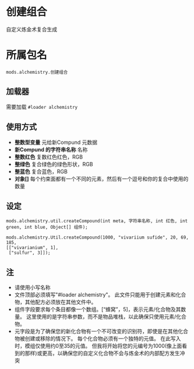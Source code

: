 # 创建组合
自定义炼金术复合生成

# 所属包名
```zenscript
mods.alchemistry.创建组合
```

## 加载器
需要加载 `#loader alchemistry`

## 使用方式
- **整数型变量** 元给新Compund </strong> 元数据
- **新Compund 的字符串名称** 名称
- **整数红色** 复数红色红色，RGB
- **整绿色** 复合绿色的绿色形状，RGB
- **整蓝色** 复合蓝色，RGB
- **对象[]** 每个约束面都有一个不同的元素，然后有一个逗号和你的复合中使用的数量

## 设定
```zenscript
mods.alchemistry.util.createCompound(int meta, 字符串名称, int 红色, int green, int blue, Object[] 组件);

mods.alchemistry.Util.createCompound(1000, "vivariium sufide", 20, 69, 185,
[["vivarianium", 1],
 ["sulfur", 3]]);
```

## 注
- 请使用小写名称
- 文件顶部必须填写"#loader alchemistry"。 此文件只能用于创建元素和化合物，其他配方必须放在其他文件中。
- 组件字段要求每个条目都像一个数组。[“蜂窝”，5]，表示元素/化合物及其数量。 这里使用的是字符串参数，而不是物品堆栈，以此确保只使用元素/化合物。
- 元字段是为了确保您的新化合物有一个不可改变的识别符，即使是在其他化合物被创建或移除的情况下。 每个化合物必须有一个独特的元值。 在此写入时，模组仅使用约0至35的元值。 但我将开始将您的元编号为1000(像上面看到的那样)或更高，以确保您的自定义化合物不会与炼金术的内部配方发生冲突

